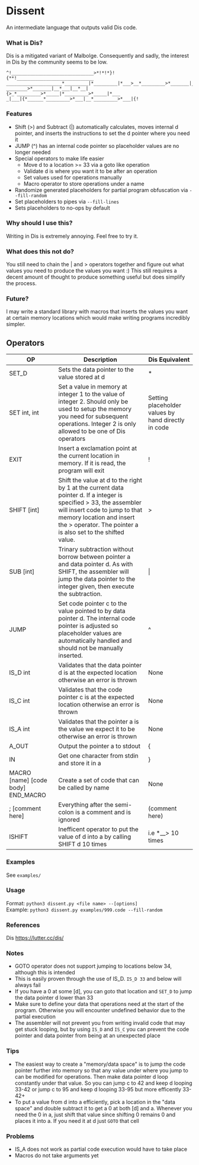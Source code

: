 # Dissent

An intermediate language that outputs valid Dis code.  

### What is Dis?
Dis is a mitigated variant of Malbolge. Consequently and sadly, the interest in Dis by the community seems to be low.

````
^!_______________________________>*!*!*}!{**!_____________________________
_____________________*_________|*_________|*___>__*_________>*_______|__*_
________>*_______|__*___|__*__|{>_*_________>*_____|*_________>*_____|*___
_|___|{*______*_________>*___|__*_________>*___|{!
````

### Features
- Shift (>) and Subtract (|) automatically calculates, moves internal d pointer, and inserts the instructions to set the d pointer where you need it
- JUMP (^) has an internal code pointer so placeholder values are no longer needed
- Special operators to make life easier
  - Move d to a location >= 33 via a goto like operation
  - Validate d is where you want it to be after an operation
  - Set values used for operations manually
  - Macro operator to store operations under a name
- Randomize generated placeholders for partial program obfuscation via `--fill-random`
- Set placeholders to pipes via `--fill-lines`
- Sets placeholders to no-ops by default

### Why should I use this?
Writing in Dis is extremely annoying. Feel free to try it.

### What does this not do?
You still need to chain the | and > operators together and figure out what values you need to produce the values you want :) This still requires a decent amount of thought to produce something useful but does simplify the process. 

### Future?
I may write a standard library with macros that inserts the values you want at certain memory locations which would make writing programs incredibly simpler. 

## Operators 

|  OP | Description | Dis Equivalent  | 
| ------------ | ------------ | ------------ |
|   SET_D | Sets the data pointer to the value stored at d  | *  |
|  SET int, int | Set a value in memory at integer 1 to the value of integer 2. Should only be used to setup the memory you need for subsequent operations. Integer 2 is only allowed to be one of Dis operators  | Setting placeholder values by hand  directly in code|
|  EXIT |  Insert a exclamation point at the current location in memory. If it is read, the program will exit  | !  |
| SHIFT [int]  |  Shift the value at d to the right by 1 at the current data pointer d. If a integer is specified > 33, the assembler will insert code to jump to that memory location and insert the > operator. The pointer a is also set to the shifted value. |  >  |
|  SUB [int] |  Trinary subtraction without borrow between pointer a and data pointer d. As with SHIFT, the assembler will jump the data pointer to the integer given, then execute the subtraction. |  &#124;  |
| JUMP  | Set code pointer c to the value pointed to by data pointer d. The internal code pointer is adjusted so placeholder values are automatically handled and should not be manually inserted.  | ^  |
|  IS_D int | Validates that the data pointer d is at the expected location otherwise an error is thrown  | None  |
|  IS_C int | Validates that the code pointer c is at the expected location otherwise an error is thrown  | None  |
|  IS_A int | Validates that the pointer a is the value we expect it to be otherwise an error is thrown  | None  |
| A_OUT | Output the pointer a to stdout | { |
| IN | Get one character from stdin and store it in a | } |
| MACRO [name] [code body] END_MACRO| Create a set of code that can be called by name | None |
| ; [comment here] | Everything after the semi-colon is a comment and is ignored | (comment here)|
| ISHIFT | Inefficent operator to put the value of d into a by calling SHIFT d 10 times| i.e *__> 10 times |  

### Examples
See `examples/`  

### Usage
Format: `python3 dissent.py <file name> --[options]`  
Example: `python3 dissent.py examples/999.code --fill-random`

### References
Dis https://lutter.cc/dis/

### Notes
- GOTO operator does not support jumping to locations below 34, although this is intended
 - This is easily proven through the use of IS_D. `IS_D 33` and below will always fail
 - If you have a 0 at some [d], you can goto that location and `SET_D` to jump the data pointer d lower than 33
- Make sure to define your data that operations need at the start of the program. Otherwise you will encounter undefined behavior due to the partial execution
- The assembler will not prevent you from writing invalid code that may get stuck looping, but by using `IS_D` and `IS_C` you can prevent the code pointer and data pointer from being at an unexpected place
 
### Tips
- The easiest way to create a "memory/data space" is to jump the code pointer further into memory so that any value under where you jump to can be modified for operations. Then make data pointer d loop constantly under that value. So you can jump c to 42 and keep d looping 33-42 or jump c to 95 and keep d looping 33-95 but more efficently 33-42+
- To put a value from d into a efficiently, pick a location in the "data space" and double subtract it to get a 0 at both [d] and a. Whenever you need the 0 in a, just shift that value since shifting 0 remains 0 and places it into a. If you need it at d just `GOTO` that cell

### Problems
- IS_A does not work as partial code execution would have to take place
- Macros do not take arguments yet
